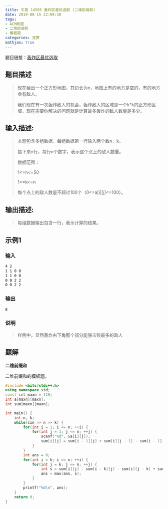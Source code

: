 ```yaml
---
title: 牛客 14505 轰炸区最优选取 (二维前缀和)
date: 2019-08-15 22:09:10
tags:
- ACM刷题
- 二维前缀和
- 模板题
categories: 竞赛
mathjax: true
---
```

题目链接：[轰炸区最优选取](https://ac.nowcoder.com/acm/problem/14505)


## 题目描述 

> 现在给出一个正方形地图，其边长为n，地图上有的地方是空的，有的地方会有敌人。
> 
> 我们现在有一次轰炸敌人的机会，轰炸敌人的区域是一个k*k的正方形区域，现在需要你解决的问题就是计算最多轰炸的敌人数量是多少。 

## 输入描述:

> 本题包含多组数据，每组数据第一行输入两个数n，k。
> 
> 接下来n行，每行n个数字，表示这个点上的敌人数量。
> 
> 数据范围：
> 
> 1<=n<=50
> 
> 1<=k<=n
> 
> 每个点上的敌人数量不超过100个（0<=a[i][j]<=100）。

## 输出描述:

> 每组数据输出包含一行，表示计算的结果。

## 示例1

### 输入

```markdown
4 2
1 1 0 0
1 1 0 0
0 0 2 2
0 0 2 2
```

### 输出

```markdown
8
```

### 说明

> 样例中，显然轰炸右下角那个部分能够击败最多的敌人


## 题解

**二维前缀和**

二维前缀和的模板题。

```cpp
#include <bits/stdc++.h>
using namespace std;
const int maxn = 110;
int a[maxn][maxn];
int sum[maxn][maxn];

int main() {
    int n, k;
    while(cin >> n >> k) {
        for(int i = 1; i <= n; ++i) {
            for(int j = 1; j <= n; ++j) {
                scanf("%d", &a[i][j]);
                sum[i][j] = sum[i - 1][j] + sum[i][j - 1] - sum[i - 1][j - 1] + a[i][j];
            }
        }
        int ans = 0;
        for(int i = k; i <= n; ++i) {
            for(int j = k; j <= n; ++j) {
                int s = sum[i][j] - sum[i - k][j] - sum[i][j - k] + sum[i - k][j - k];
                ans = max(ans, s);
            }
        }
        printf("%d\n", ans);
    }
    return 0;
}
```